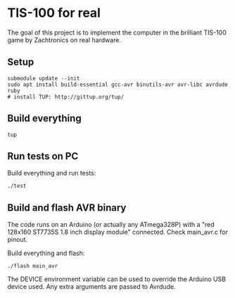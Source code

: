 # TIS-100 for real

The goal of this project is to implement the computer in the brilliant TIS-100
game by Zachtronics on real hardware.

## Setup

    submodule update --init
    sudo apt install build-essential gcc-avr binutils-avr avr-libc avrdude ruby
    # install TUP: http://gittup.org/tup/

## Build everything

    tup

## Run tests on PC

Build everything and run tests:

    ./test

## Build and flash AVR binary

The code runs on an Arduino (or actually any ATmega328P) with a "red 128x160
ST7735S 1.8 inch display module" connected. Check main_avr.c for pinout.

Build everything and flash:

    ./flash main_avr

The DEVICE environment variable can be used to override the Arduino USB device
used. Any extra arguments are passed to Avrdude.
